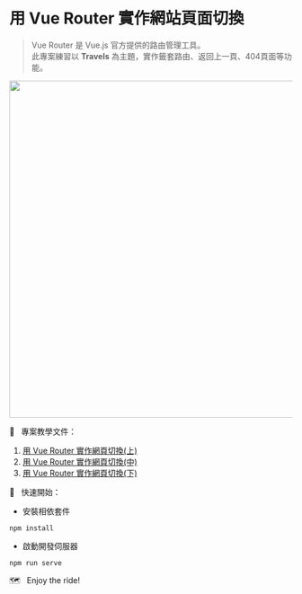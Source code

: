 
# 用 Vue Router 實作網站頁面切換
> Vue Router 是 Vue.js 官方提供的路由管理工具。<br>
> 此專案練習以 **Travels** 為主題，實作籤套路由、返回上一頁、404頁面等功能。<br>

<img src="https://user-images.githubusercontent.com/85614151/145316032-f56a9a47-c19f-430d-abad-78c93f37b7a3.gif" width=600>

📝 &nbsp; 專案教學文件：
1. [用 Vue Router 實作網頁切換(上)](https://jacychu.medium.com/%E7%94%A8-vue-router-%E5%AF%A6%E4%BD%9C%E7%B6%B2%E9%A0%81%E5%88%87%E6%8F%9B-%E4%B8%8A-7caf532e685f)
2. [用 Vue Router 實作網頁切換(中)](https://jacychu.medium.com/%E7%94%A8-vue-router-%E5%AF%A6%E4%BD%9C%E7%B6%B2%E9%A0%81%E5%88%87%E6%8F%9B-%E4%B8%AD-712363e2a1f8)
3. [用 Vue Router 實作網頁切換(下)](https://jacychu.medium.com/%E7%94%A8-vue-router-%E5%AF%A6%E4%BD%9C%E7%B6%B2%E9%A0%81%E5%88%87%E6%8F%9B-%E4%B8%8B-3b69df354df3)

🚀 &nbsp; 快速開始：<br>
- 安裝相依套件
```
npm install
```
- 啟動開發伺服器
```
npm run serve
```

🗺 &nbsp; Enjoy the ride!
